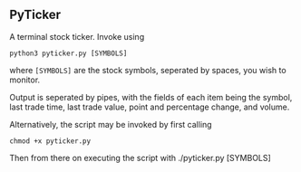 PyTicker
--------

A terminal stock ticker. Invoke using

	python3 pyticker.py [SYMBOLS]

where `[SYMBOLS]` are the stock symbols, seperated by spaces, you wish to monitor.

Output is seperated by pipes, with the fields of each item being the symbol, last trade time, last trade value, point and percentage change, and volume.

Alternatively, the script may be invoked by first calling

	chmod +x pyticker.py

Then from there on executing the script with
	./pyticker.py [SYMBOLS]
